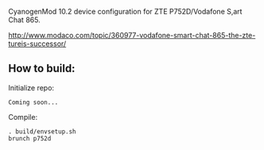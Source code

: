 CyanogenMod 10.2 device configuration for ZTE P752D/Vodafone S,art Chat 865.

http://www.modaco.com/topic/360977-vodafone-smart-chat-865-the-zte-tureis-successor/

How to build:
-------------

Initialize repo:

    Coming soon...

Compile:

    . build/envsetup.sh
    brunch p752d


